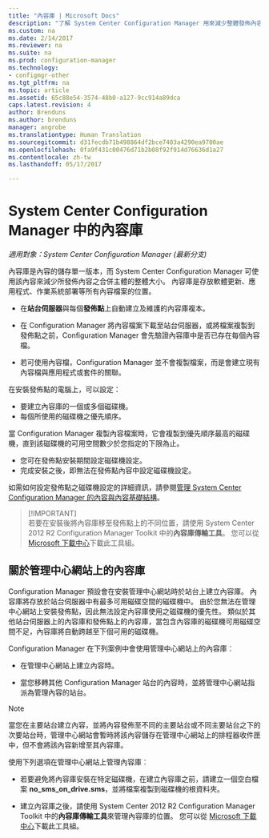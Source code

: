 ```yaml
---
title: "內容庫 | Microsoft Docs"
description: "了解 System Center Configuration Manager 用來減少整體發佈內容大小的內容庫。"
ms.custom: na
ms.date: 2/14/2017
ms.reviewer: na
ms.suite: na
ms.prod: configuration-manager
ms.technology:
- configmgr-other
ms.tgt_pltfrm: na
ms.topic: article
ms.assetid: 65c88e54-3574-48b0-a127-9cc914a89dca
caps.latest.revision: 4
author: Brenduns
ms.author: brenduns
manager: angrobe
ms.translationtype: Human Translation
ms.sourcegitcommit: d31fecdb71b498864df2bce7403a4290ea9700ae
ms.openlocfilehash: 0fa9f431c00476d71b2b08f92f914d76636d1a27
ms.contentlocale: zh-tw
ms.lasthandoff: 05/17/2017

---
```

# <a name="the-content-library-in-system-center-configuration-manager"></a>System Center Configuration Manager 中的內容庫

*適用對象：System Center Configuration Manager (最新分支)*

內容庫是內容的儲存單一版本，而 System Center Configuration Manager 可使用該內容來減少所發佈內容之合併主體的整體大小。 內容庫是存放軟體更新、應用程式、作業系統部署等所有內容檔案的位置。

 - 在**站台伺服器**與每個**發佈點**上自動建立及維護的內容庫複本。

 - 在 Configuration Manager 將內容檔案下載至站台伺服器，或將檔案複製到發佈點之前，Configuration Manager 會先驗證內容庫中是否已存在每個內容檔。
 - 若可使用內容檔，Configuration Manager 並不會複製檔案，而是會建立現有內容檔與應用程式或套件的關聯。

在安裝發佈點的電腦上，可以設定：

- 要建立內容庫的一個或多個磁碟機。
- 每個所使用的磁碟機之優先順序。

當 Configuration Manager 複製內容檔案時，它會複製到優先順序最高的磁碟機，直到該磁碟機的可用空間數少於您指定的下限為止。
- 您可在發佈點安裝期間設定磁碟機設定。
- 完成安裝之後，即無法在發佈點內容中設定磁碟機設定。


如需如何設定發佈點之磁碟機設定的詳細資訊，請參閱[管理 System Center Configuration Manager 的內容與內容基礎結構](../../../core/servers/deploy/configure/manage-content-and-content-infrastructure.md)。  


>  [!IMPORTANT]  
>  若要在安裝後將內容庫移至發佈點上的不同位置，請使用 System Center 2012 R2 Configuration Manager Toolkit 中的**內容庫傳輸工具**。 您可以從 [Microsoft 下載中心](http://go.microsoft.com/fwlink/?LinkId=279566)下載此工具組。  

## <a name="about-the-content-library-on-the-central-administration-site"></a>關於管理中心網站上的內容庫  
 Configuration Manager 預設會在安裝管理中心網站時於站台上建立內容庫。 內容庫將存放於站台伺服器中有最多可用磁碟空間的磁碟機中。 由於您無法在管理中心網站上安裝發佈點，因此無法設定內容庫使用之磁碟機的優先性。 類似於其他站台伺服器上的內容庫和發佈點上的內容庫，當包含內容庫的磁碟機可用磁碟空間不足，內容庫將自動跨越至下個可用的磁碟機。  

 Configuration Manager 在下列案例中會使用管理中心網站上的內容庫︰  

-   在管理中心網站上建立內容時。  

-   當您移轉其他 Configuration Manager 站台的內容時，並將管理中心網站指派為管理內容的站台。  

> [!NOTE]  
>  當您在主要站台建立內容，並將內容發佈至不同的主要站台或不同主要站台之下的次要站台時，管理中心網站會暫時將該內容儲存在管理中心網站上的排程器收件匣中，但不會將該內容新增至其內容庫。  

 使用下列選項在管理中心網站上管理內容庫︰  

-   若要避免將內容庫安裝在特定磁碟機，在建立內容庫之前，請建立一個空白檔案 **no_sms_on_drive.sms**，並將檔案複製到磁碟機的根資料夾。  

-   建立內容庫之後，請使用 System Center 2012 R2 Configuration Manager Toolkit 中的**內容庫傳輸工具**來管理內容庫的位置。 您可以從 [Microsoft 下載中心](http://go.microsoft.com/fwlink/?LinkId=279566)下載此工具組。  


